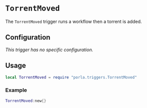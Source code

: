 # `TorrentMoved`

The `TorrentMoved` trigger runs a workflow then a torrent is added.

## Configuration

_This trigger has no specific configuration._

## Usage

```lua
local TorrentMoved = require "porla.triggers.TorrentMoved"
```

### Example

```lua
TorrentMoved:new{}
```
